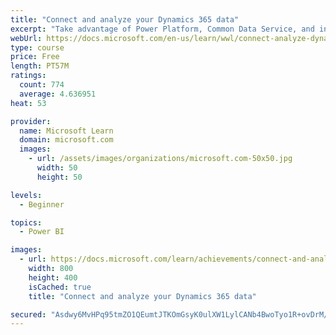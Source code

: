 ```yaml
---
title: "Connect and analyze your Dynamics 365 data​"
excerpt: "Take advantage of Power Platform, Common Data Service, and internal reporting tools to connect, analyze, and display your data in Dynamics 365."
webUrl: https://docs.microsoft.com/en-us/learn/wwl/connect-analyze-dynamics-365-data/
type: course
price: Free
length: PT57M
ratings:
  count: 774
  average: 4.636951
heat: 53

provider:
  name: Microsoft Learn
  domain: microsoft.com
  images:
    - url: /assets/images/organizations/microsoft.com-50x50.jpg
      width: 50
      height: 50

levels:
  - Beginner

topics:
  - Power BI

images:
  - url: https://docs.microsoft.com/learn/achievements/connect-and-analyze-your-microsoft-dynamics-365-data-social.png
    width: 800
    height: 400
    isCached: true
    title: "Connect and analyze your Dynamics 365 data​"

secured: "Asdwy6MvHPq95tmZO1QEumtJTKOmGsyK0ulXW1LylCANb4BwoTyo1R+ovDrM/MItTycpHncXKSi3lSurCb5CzhYpFezfdcRLLJhrkkPnqDlKj8x1wQ+O/aHqY1psryWkXQKZD6rxly8ZTpXVADwEM14gSC6YjtMQCDwMYlG+qvPiI/g4pilpjO1SqZ/faM/eKWzO1tEQue2gTlEJrqVk1Fr012tlDF8PBNpVdXNTxVK+rtyW6+u8PGKvl2HZ9ZV2ze7TPmtQADKgWSY9GquWSNTM9bkxR2fEaptNKl9AjnTyFCtsPSEFVF1YxLLRoVDTbTVi0nnnylAyOLIM6DooKiwo9nK5Q32jecvKSQBTFAcuhqmkLzMQ/qtB/wa+TemvJeBFrn85jsGjKmRbNFG3Kg==;zGMdQ6pVmU2osk1vqMvi2A=="
---
```


